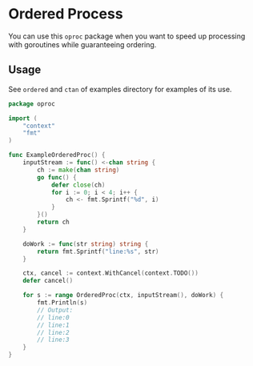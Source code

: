 # Ordered Process
You can use this `oproc` package when you want to speed up processing with goroutines
while guaranteeing ordering.

## Usage
See `ordered` and `ctan` of examples directory for examples of its use.
````go
package oproc

import (
	"context"
	"fmt"
)

func ExampleOrderedProc() {
	inputStream := func() <-chan string {
		ch := make(chan string)
		go func() {
			defer close(ch)
			for i := 0; i < 4; i++ {
				ch <- fmt.Sprintf("%d", i)
			}
		}()
		return ch
	}

	doWork := func(str string) string {
		return fmt.Sprintf("line:%s", str)
	}

	ctx, cancel := context.WithCancel(context.TODO())
	defer cancel()

	for s := range OrderedProc(ctx, inputStream(), doWork) {
		fmt.Println(s)
		// Output:
		// line:0
		// line:1
		// line:2
		// line:3
	}
}
````

